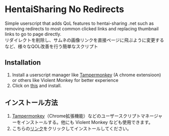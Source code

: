 # HentaiSharing No Redirects

Simple userscript that adds QoL features to hentai-sharing .net such as removing redirects to most common clicked links and replacing thumbnail links to go to page directly.
<br>
リダイレクトを削除し、サムネの画像リンクを直接ページに飛ぶように変更するなど、様々なQOL改善を行う簡単なスクリプト

## Installation

1. Install a userscript manager like [Tampermonkey](https://www.tampermonkey.net/) (A chrome extensioon) or others like Violent Monkey for better experience
2. Click on [this](https://github.com/HageFX-78/HSharing-NoRedirect/raw/refs/heads/main/HShareNoRedirect.user.js) and install.


## インストール方法
1. [Tampermonkey](https://www.tampermonkey.net/)（Chrome拡張機能）などのユーザースクリプトマネージャーをインストールする。他にも Violent Monkey なども使用できます。
2. こちらの[リンク](https://github.com/HageFX-78/HSharing-NoRedirect/raw/refs/heads/main/HShareNoRedirect.user.js)をクリックしてインストールしてください。
